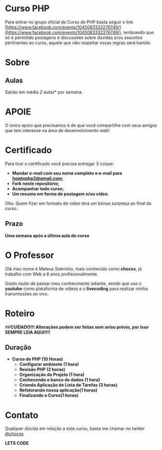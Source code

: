 # Curso PHP

Para entrar no grupo oficial do Curso de PHP basta seguir o link [https://www.facebook.com/events/1045083332276749/](https://www.facebook.com/events/1045083332276749/), lembrando que só é permitido postagens e discussões sobre dúvidas e/ou assuntos pertinentes ao curso, aquele que não respeitar essas regras será banido.

# Sobre

## Aulas

Sairão em média *2 aulas** por semana.


# APOIE

O único apoio que precisamos é de que você compartilhe com seus amigos que tem interesse na área de desenvolvimento web!



# Certificado

Para tirar o certificado você precisa entregar 3 coisas:

- **Mandar e-mail com seu nome completo e e-mail para howtophp2@gmail.com;**
- **Fork neste repositório;**
- **Acompanhar todo curso;**
- **Um resumo em forma de postagem e/ou vídeo.**

Obs: Quem fizer em formato de vídeo terá um bônus surpresa ao final do curso.

## Prazo

**Uma semana após a última aula do curso**

# O Professor

Olá meu nome é Mateus Sobrinho, mais conhecido como **chocsx**, já trabalho com Web a 8 anos profissionalmente.

Gosto muito de passar meu conhecimento adiante, sendo que uso o **youtube** como plataforma de videos e o **livecoding** para realizar minha transmissões
ao vivo.

# Roteiro

##**CUIDADO!!! Alterações podem ser feitas sem aviso prévio, por isso SEMPRE LEIA AQUI!!!!**

## Duração
- **Curso de PHP (10 Horas)**
    + **Configurar ambiente (1 hora)**
    + **Revisão PHP (2 horas)**
    + **Organização do Projeto (1 hora)**
    + **Conhecendo o banco de dados (1 hora)**
    + **Criando Aplicação de Lista de Tarefas (3 horas)**
    + **Refatorando nossa aplicação(1 horas)**
    + **Finalizando o Curso(1 horas)**

# Contato

Qualquer dúvida em relação a este curso, basta me chamar no twitter [@chocsx](https://www.twitter.com/chocsx)

**LETS CODE**

